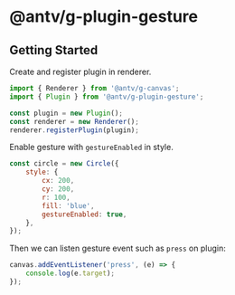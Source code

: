 # @antv/g-plugin-gesture

## Getting Started

Create and register plugin in renderer.

```js
import { Renderer } from '@antv/g-canvas';
import { Plugin } from '@antv/g-plugin-gesture';

const plugin = new Plugin();
const renderer = new Renderer();
renderer.registerPlugin(plugin);
```

Enable gesture with `gestureEnabled` in style.

```js
const circle = new Circle({
    style: {
        cx: 200,
        cy: 200,
        r: 100,
        fill: 'blue',
        gestureEnabled: true,
    },
});
```

Then we can listen gesture event such as `press` on plugin:

```js
canvas.addEventListener('press', (e) => {
    console.log(e.target);
});
```
